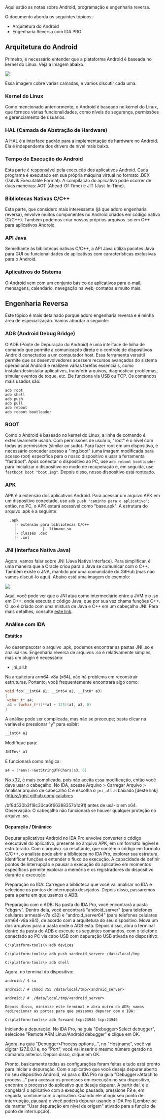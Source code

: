 Aqui estão as notas sobre Android, programação e engenharia reversa.

O documento aborda os seguintes tópicos:
- Arquitetura do Android
- Engenharia Reversa com IDA PRO

## Arquitetura do Android
Primeiro, é necessário entender que a plataforma Android é baseada no kernel do Linux. Veja a imagem abaixo.

<img src="https://github.com/Cestaro0/Android/assets/99103680/6a73d8cd-4008-4e16-9dba-d4e1175cf083"/>

Essa imagem cobre várias camadas, e vamos discutir cada uma.

### Kernel do Linux
Como mencionado anteriormente, o Android é baseado no kernel do Linux, que fornece várias funcionalidades, como níveis de segurança, permissões e gerenciamento de usuários.

### HAL (Camada de Abstração de Hardware)
A HAL é a interface padrão para a implementação de hardware no Android. Ela é independente dos drivers de nível mais baixo.

### Tempo de Execução do Android
Esta parte é responsável pela execução dos aplicativos Android. Cada programa é executado em sua própria máquina virtual no formato .DEX (Dalvik Executable Format). A compilação do aplicativo pode ocorrer de duas maneiras: AOT (Ahead-Of-Time) e JIT (Just-In-Time).

### Bibliotecas Nativas C/C++
Esta parte, que considero mais interessante (já que adoro engenharia reversa), envolve muitos componentes no Android criados em código nativo (C/C++). Também podemos criar nossos próprios arquivos .so em C++ para aplicativos Android.

### API Java
Semelhante às bibliotecas nativas C/C++, a API Java utiliza pacotes Java para GUI ou funcionalidades de aplicativos com características exclusivas para o Android.

### Aplicativos do Sistema
O Android vem com um conjunto básico de aplicativos para e-mail, mensagens, calendário, navegação na web, contatos e muito mais.

## Engenharia Reversa
Este tópico é mais detalhado porque adoro engenharia reversa e é minha área de especialização. Vamos abordar o seguinte:

### ADB (Android Debug Bridge)
O ADB (Ponte de Depuração do Android) é uma interface de linha de comando que permite a comunicação direta e o controle de dispositivos Android conectados a um computador host. Essa ferramenta versátil permite que os desenvolvedores acessem recursos avançados do sistema operacional Android e realizem várias tarefas essenciais, como instalar/desinstalar aplicativos, transferir arquivos, diagnosticar problemas, simular eventos de toque, etc. Ele funciona via USB ou TCP. Os comandos mais usados são:

```
adb root
adb shell
adb push
adb pull
adb reboot
adb reboot bootloader
```

### ROOT
Como o Android é baseado no kernel do Linux, a linha de comando é extensivamente usada. Com permissões de usuário, "root" é o nível com todas as permissões (similar ao sudo). Para fazer root em um dispositivo, é necessário conceder acesso a "img.boot" (uma imagem modificada para acesso root) específica para o nosso dispositivo e usar a ferramenta "fastboot". Após conectar o dispositivo ao PC, use `adb reboot bootloader` para inicializar o dispositivo no modo de recuperação e, em seguida, use `fastboot boot "boot.img"`. Depois disso, nosso dispositivo está rooteado.

### APK
APK é a extensão dos aplicativos Android. Para acessar um arquivo APK em um dispositivo conectado, use `adb push "caminho para o aplicativo"`; então, no PC, o APK estará acessível como "base.apk". A estrutura do arquivo .apk é a seguinte:

```
  .apk
    |- extensão para bibliotecas C/C++
    |            |- libname.so
    |- classes .dex
    |- .xml
```

### JNI (Interface Nativa Java)
Agora, vamos falar sobre JNI (Java Native Interface). Para simplificar, é uma maneira que a Oracle criou para o Java se comunicar com o C++. Também existe o JNA, mantido por uma comunidade do GitHub (mas não vamos discuti-lo aqui). Abaixo está uma imagem de exemplo:

<img src="https://github.com/Cestaro0/Android/assets/99103680/f9ac3384-ea7c-4331-9fcb-a09f59a3aeb4">

Aqui, você pode ver que o JNI atua como intermediário entre a JVM e o .so em C++, onde executa o código Java, que por sua vez chama funções C++. O .so é criado com uma mistura de Java e C++ em um cabeçalho JNI. Para mais detalhes, consulte [este link](https://github.com/Cestaro0/How-To-Use-JNI).

### Análise com IDA
#### Estático
Ao desempacotar o arquivo .apk, podemos encontrar as pastas JNI .so e analisá-las. Engenharia reversa de arquivos .so é relativamente simples, mas um plugin é necessário:

- jni_all.h

Na arquitetura arm64-v8a (x64), não há problema em reconstruir estruturas. Portanto, você frequentemente encontrará algo como:

```c++
void foo(__int64 a1, __int64 a2, __int8* a3)
{
 wchar_t* a4;
 a4 = (wchar_t*)(**a1 + 123)(a1, a3, 0)
}
```

A análise pode ser complicada, mas não se preocupe; basta clicar na variável e pressionar "y" para exibir:

```c++
__int64 a1
```

Modifique para:

```c++
JNIEnv* a1
```

E funcionará como mágica:

```c++
a4 = (*env)->GetStringUTFChars(a3, 0)
```

No x32, é mais complicado, pois não aceita essa modificação, então você deve usar o cabeçalho. No IDA, acesse Arquivo > Carregar Arquivo > Analisar arquivo de cabeçalho C e escolha o `jni_all.h` baixado [deste link](https://gist.github.com/jcalabres

/bf8d530b3f18c30ca6f66388357b1d91) antes de usá-lo em x64. Observação: O cabeçalho não funcionará se houver qualquer proteção no arquivo .so.

#### Depuração / Dinâmico
Depurar aplicativos Android no IDA Pro envolve converter o código executável do aplicativo, presente no arquivo APK, em um formato legível e estruturado. Com o arquivo .so resultante, que contém o código em formato C/C++, o analista pode abrir a biblioteca no IDA Pro, explorar sua estrutura, identificar funções e entender o fluxo de execução. A capacidade de definir pontos de interrupção e pausar a execução do aplicativo em momentos específicos permite explorar a memória e os registradores do dispositivo durante a execução.

Preparação no IDA:
Carregue a biblioteca que você vai analisar no IDA e selecione os pontos de interrupção desejados. Depois disso, passaremos para a parte em que usamos o ADB.

Preparação com o ADB:
Na pasta do IDA Pro, você encontrará a pasta "dbgsrv". Dentro dela, você encontrará "android_server" (para telefones celulares armeabi-v7a x32) e "android_server64" (para telefones celulares arm64-v8a x64), de acordo com a arquitetura do seu dispositivo. Mova um dos arquivos para a pasta onde o ADB está. Depois disso, abra o terminal dentro da pasta do ADB e execute os seguintes comandos, com o telefone conectado ao PC via cabo USB com depuração USB ativada no dispositivo:

```
C:\platform-tools\> adb devices

C:\platform-tools\> adb push <android_server> /data/local/tmp

C:\platform-tools\> adb shell
```

Agora, no terminal do dispositivo:
```
android:/ $ su

android:/ # chmod 755 /data/local/tmp/<android_server>

android:/ # ./data/local/tmp/<android_server>

Depois disso, minimize este terminal e abra outro do ADB; vamos redirecionar as portas para que possamos depurar com o IDA:

C:\platform-tools\> adb forward tcp:23946 tcp:23946
```

Iniciando a depuração:
No IDA Pro, na guia "Debugger>Select debugger", selecione "Remote ARM Linux/Android debugger" e clique em OK.

Agora, na guia "Debugger>Process options...", no "Hostname", você vai digitar 127.0.0.1 e, no "Port", você vai inserir o mesmo número gerado no comando anterior. Depois disso, clique em OK.

Pronto, basicamente todas as configurações foram feitas e tudo está pronto para iniciar a depuração. Com o aplicativo que você deseja depurar aberto no seu dispositivo Android, vá para o IDA Pro na guia "Debugger>Attach to process..." para acessar os processos em execução no seu dispositivo, encontre o processo do aplicativo que deseja depurar. A partir daí, ele congelará o aplicativo com a execução pausada; pressione F9 e, em seguida, continue com o aplicativo. Quando ele atingir seu ponto de interrupção, pausará e você poderá depurar usando o IDA Pro (Lembre-se de manter "Usar depuração em nível de origem" ativado para a função de ponto de interrupção).
